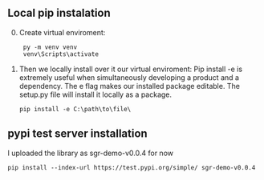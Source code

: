

## Local pip instalation
0) Create virtual enviroment:

		py -m venv venv
		venv\Scripts\activate
    
 1) Then we locally install over it our virtual enviroment:
Pip install -e is extremely useful when simultaneously developing a product and a dependency. The e flag makes our installed package editable. The setup.py file will install it locally as a package.


    	pip install -e C:\path\to\file\


## pypi test server installation

I uploaded the library as sgr-demo-v0.0.4 for now

    pip install --index-url https://test.pypi.org/simple/ sgr-demo-v0.0.4

